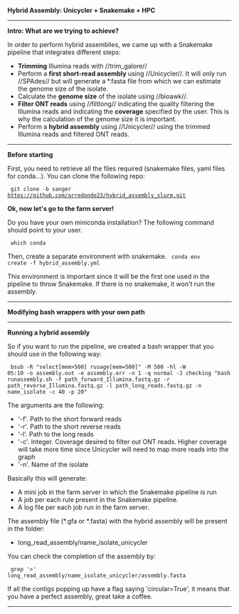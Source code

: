 __**Hybrid Assembly: Unicycler + Snakemake + HPC**__


----


__**Intro**: What are we trying to achieve?__

In order to perform hybrid assemblies, we came up with a Snakemake pipeline that integrates different steps:

  - **Trimming** Illumina reads with //trim_galore// 
  - Perform a **first short-read assembly** using //Unicycler//. It will only run //SPAdes// but will generate a *.fasta file from which we can estimate the genome size of the isolate. 
  - Calculate the **genome size** of the isolate using //bioawk//. 
  - **Filter ONT reads** using //filtlong// indicating the quality filtering the Illumina reads and indicating the **coverage** specified by the user. This is why the calculation of the genome size it is important. 
  - Perform a **hybrid assembly** using //Unicycler// using the trimmed Illumina reads and filtered ONT reads.


----


__**Before starting**__

First, you need to retrieve all the files required (snakemake files, yaml files for conda...). You can clone the following repo:

<code> git clone -b sanger https://github.com/arredondo23/hybrid_assembly_slurm.git </code>

__Ok, now let's go to the farm server!__ 

Do you have your own miniconda installation? The following command should point to your user. 

<code> which conda </code> 

Then, create a separate environment with snakemake. 
<code> conda env create -f hybrid_assembly.yml </code>

This environment is important since it will be the first one used in the pipeline to throw Snakemake. If there is no snakemake, it won't run the assembly. 

----

__**Modifying bash wrappers with your own path**__


----


__**Running a hybrid assembly**__

So if you want to run the pipeline, we created a bash wrapper that you should use in the following way:

<code> bsub -R "select[mem>500] rusage[mem=500]" -M 500 -hl -W 05:10 -o assembly.out -e assembly.err -n 1 -q normal -J checking "bash runassembly.sh -f path_forward_Illumina.fastq.gz -r path_reverse_Illumina.fastq.gz -l path_long_reads.fastq.gz -n name_isolate -c 40 -p 20" </code>

The arguments are the following:

  * '-f'. Path to the short forward reads
  * '-r'. Path to the short reverse reads
  * '-l'. Path to the long reads
  * '-c'. Integer. Coverage desired to filter out ONT reads. Higher coverage will take more time since Unicycler will need to map more reads into the graph  
  * '-n'. Name of the isolate

Basically this will generate: 

  - A mini job in the farm server in which the Snakemake pipeline is run 
  - A job per each rule present in the Snakemake pipeline. 
  - A log file per each job run in the farm server. 

The assembly file (*.gfa or *.fasta) with the hybrid assembly will be present in the folder:

  * long_read_assembly/name_isolate_unicycler

You can check the completion of the assembly by: 

<code> grep '>' long_read_assembly/name_isolate_unicycler/assembly.fasta  </code>

If all the contigs popping up have a flag saying 'circular=True', it means that you have a perfect assembly, great take a coffee. 


----

